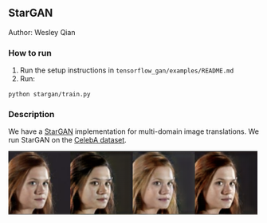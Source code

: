 ## StarGAN

Author: Wesley Qian

### How to run


1.  Run the setup instructions in `tensorflow_gan/examples/README.md`
1.  Run:

```
python stargan/train.py
```

### Description

We have a [StarGAN](https://arxiv.org/abs/1711.09020) implementation for
multi-domain image translations. We run StarGAN on the
[CelebA dataset](http://mmlab.ie.cuhk.edu.hk/projects/CelebA.html).

<img src="images/stargan.png" title="StarGAN" width="500" />
